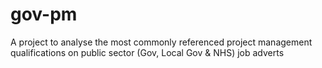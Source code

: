 # gov-pm
A project to analyse the most commonly referenced project management qualifications on public sector (Gov, Local Gov &amp; NHS) job adverts
